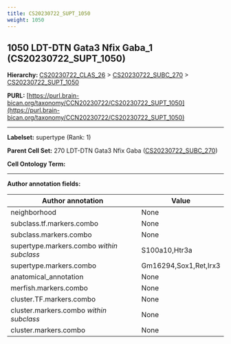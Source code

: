 ```yaml
---
title: CS20230722_SUPT_1050
weight: 1050
---
```

## 1050 LDT-DTN Gata3 Nfix Gaba_1 (CS20230722_SUPT_1050)
<b>Hierarchy: </b>
[CS20230722_CLAS_26](../CS20230722_CLAS_26) >
[CS20230722_SUBC_270](../CS20230722_SUBC_270) >
[CS20230722_SUPT_1050](../CS20230722_SUPT_1050)

**PURL:** [https://purl.brain-bican.org/taxonomy/CCN20230722/CS20230722_SUPT_1050](https://purl.brain-bican.org/taxonomy/CCN20230722/CS20230722_SUPT_1050)

---


**Labelset:** supertype (Rank: 1)

**Parent Cell Set:** 270 LDT-DTN Gata3 Nfix Gaba ([CS20230722_SUBC_270](../CS20230722_SUBC_270))



**Cell Ontology Term:** 

[MARKER GENES.]: #


---

[TRANSFERRED ANNOTATIONS.]: #


[AUTHOR ANNOTATION FIELDS.]: #


**Author annotation fields:**

| Author annotation | Value |
|-------------------|-------|
|neighborhood|None|
|subclass.tf.markers.combo|None|
|subclass.markers.combo|None|
|supertype.markers.combo _within subclass_|S100a10,Htr3a|
|supertype.markers.combo|Gm16294,Sox1,Ret,Irx3|
|anatomical_annotation|None|
|merfish.markers.combo|None|
|cluster.TF.markers.combo|None|
|cluster.markers.combo _within subclass_|None|
|cluster.markers.combo|None|
